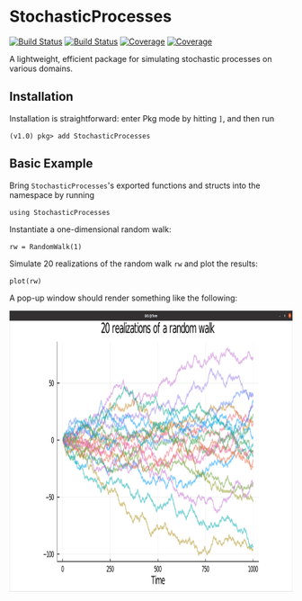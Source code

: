# StochasticProcesses

[![Build Status](https://travis-ci.com/LoganDGraham/StochasticProcesses.jl.svg?branch=master)](https://travis-ci.com/LoganDGraham/StochasticProcesses.jl)
[![Build Status](https://ci.appveyor.com/api/projects/status/github/LoganDGraham/StochasticProcesses.jl?svg=true)](https://ci.appveyor.com/project/LoganDGraham/StochasticProcesses-jl)
[![Coverage](https://codecov.io/gh/LoganDGraham/StochasticProcesses.jl/branch/master/graph/badge.svg)](https://codecov.io/gh/LoganDGraham/StochasticProcesses.jl)
[![Coverage](https://coveralls.io/repos/github/LoganDGraham/StochasticProcesses.jl/badge.svg?branch=master)](https://coveralls.io/github/LoganDGraham/StochasticProcesses.jl?branch=master)

A lightweight, efficient package for simulating stochastic processes on various domains.

## Installation
Installation is straightforward: enter Pkg mode by hitting `]`, and then run
```julia-repl
(v1.0) pkg> add StochasticProcesses
```

## Basic Example
Bring `StochasticProcesses`'s exported functions and structs into the namespace by running
```julia-repl
using StochasticProcesses
```

Instantiate a one-dimensional random walk:
```julia-repl
rw = RandomWalk(1)
```

Simulate 20 realizations of the random walk `rw` and plot the results:
```julia-repl
plot(rw)
```

A pop-up window should render something like the following:

<img src='/images/rw_example.png' width='800' height='500'>
